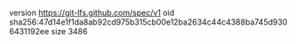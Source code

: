 version https://git-lfs.github.com/spec/v1
oid sha256:47d14e1f1da8ab92cd975b315cb00e12ba2634c44c4388ba745d9306431192ee
size 3486
